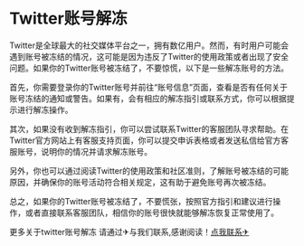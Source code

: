 # Twitter账号解冻

Twitter是全球最大的社交媒体平台之一，拥有数亿用户。然而，有时用户可能会遇到账号被冻结的情况，这可能是因为违反了Twitter的使用政策或者出现了安全问题。如果你的Twitter账号被冻结了，不要惊慌，以下是一些解冻账号的方法。

首先，你需要登录你的Twitter账号并前往“账号信息”页面，查看是否有任何关于账号冻结的通知或警告。如果有，会有相应的解冻指引或联系方式，你可以根据提示进行解冻操作。

其次，如果没有收到解冻指引，你可以尝试联系Twitter的客服团队寻求帮助。在Twitter官方网站上有客服支持页面，你可以提交申诉表格或者发送私信给官方客服账号，说明你的情况并请求解冻账号。

另外，你也可以通过阅读Twitter的使用政策和社区准则，了解账号被冻结的可能原因，并确保你的账号活动符合相关规定，这有助于避免账号再次被冻结。

总之，如果你的Twitter账号被冻结了，不要慌张，按照官方指引和建议进行操作，或者直接联系客服团队，相信你的账号很快就能够解冻恢复正常使用了。

更多关于twitter账号解冻 请通过✈与我们联系,感谢阅读！[点我联系✈](https://docs.G208.com)